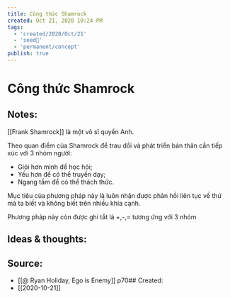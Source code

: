 ```yaml
---
title: Công thức Shamrock
created: Oct 21, 2020 10:24 PM
tags:
  - 'created/2020/Oct/21'
  - 'seed🥜'
  - 'permanent/concept'
publish: true
---
```

# Công thức Shamrock

## Notes:
[[Frank Shamrock]] là một võ sĩ quyền Anh. 

Theo quan điểm của Shamrock để trau dồi và phát triển bản thân cần tiếp xúc với 3 nhóm người: 

- Giỏi hơn mình để học hỏi; 
- Yếu hơn để có thể truyền dạy; 
- Ngang tầm để có thể thách thức. 

Mục tiêu của phương pháp này là luôn nhận được phản hồi liên tục về thứ mà ta biết và không biết trên nhiều khía cạnh.

Phương pháp này còn được ghi tắt là +,-,= tương ứng với 3 nhóm

## Ideas & thoughts:

## Source:
- [[@ Ryan Holiday, Ego is Enemy]] p70## Created:
- [[2020-10-21]]
